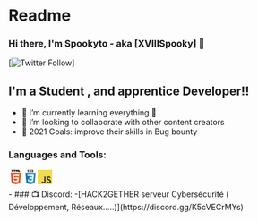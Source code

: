 # Readme

### Hi there, I'm Spookyto - aka [XVIIISpooky] 👋 
[![Twitter Follow](https://img.shields.io/twitter/follow/XVIIISpooky?color=1DA1F2&logo=twitter&style=for-the-badge)] 

## I'm a Student , and  apprentice Developer!!
- 🌱 I’m currently learning everything 🤣 
- 👯 I’m looking to collaborate with other content creators 
- 🥅 2021 Goals: improve their skills in Bug bounty 


### Languages and Tools:

<img align="left" alt="HTML5" width="26px" src="https://raw.githubusercontent.com/github/explore/80688e429a7d4ef2fca1e82350fe8e3517d3494d/topics/html/html.png" />
<img align="left" alt="CSS3" width="26px" src="https://raw.githubusercontent.com/github/explore/80688e429a7d4ef2fca1e82350fe8e3517d3494d/topics/css/css.png" />
<img align="left" alt="JavaScript" width="26px" src="https://raw.githubusercontent.com/github/explore/80688e429a7d4ef2fca1e82350fe8e3517d3494d/topics/javascript/javascript.png" />
<br />
<br />
- ### 📺 Discord:
-[HACK2GETHER serveur  Cybersécurité ( Développement, Réseaux.....)](https://discord.gg/K5cVECrMYs)


